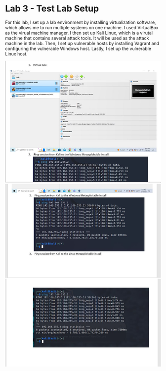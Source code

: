 # Lab 3 - Test Lab Setup

For this lab, I set up a lab environment by installing virtualization software, which allows me to run multiple systems on one machine. I used VirtualBox as the virual machine manager. I then set up Kali Linux, which is a virutal machine that contains several attack tools. It will be used as the attack machine in the lab. Then, I set up vulnerable hosts by installing Vagrant and configuring the vulnerable Windows host. Lastly, I set up the vulnerable Linux host.

![Image1](Images/3.1.JPG)
![Image2](Images/3.2.JPG)
![Image3](images/3.3.JPG)

